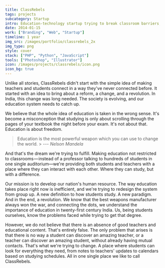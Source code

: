 ```yaml
---
title: ClassRebels
tags: projects
subcategory: Startup
intro: Education-technology startup trying to break classroom barriers, products include virtual library and collaborative e-classroom.
date: 2014-01-15
work: ["Branding", "Web", "Startup"]
timeline: 1 year
img_src: /images/portfolio/classrebels_2x
img_type: png
style: cover
stack: ["PHP", "Python", "JavaScript"]
tools: ["Photoshop", "Illustrator"]
icon: /images/projects/classrebels/icon.png
icon_bg: true
---
```


Unlike all stories, ClassRebels didn't start with the simple idea of making teachers and students connect in a way they've never connected before. It started with an idea to bring about a reform, a change, and a revolution. In India, this change was long needed. The society is evolving, and our education system needs to catch up.

We believe that the whole idea of education is taken in the wrong sense. It's become a misconception that studying is only about scrolling through the pages of your textbook the night before your exam. It's not about that. Education is about freedom.

> <span>Education is the most powerful weapon which you can use to change the world.</span> > <span>--- <cite>Nelson Mandela</cite></span>

And that's the dream we're trying to fulfill. Making education not restricted to classrooms — instead of a professor talking to hundreds of students in one single auditorium—we're providing both students and teachers with a place where they can interact with each other. Where they can study, but with a difference.

Our mission is to develop our nation's human resource. The way education takes place right now is inefficient, and we're trying to redesign the system from group up. A new definition to how students study. A new paradigm. And in the end, a revolution. We know that the best weapons manufacturer always won the war, and connecting the dots, we understand the importance of education in twenty-first century India. Us, being students ourselves, know the problems faced while trying to get that degree.

However, we do not believe that there is an absence of good teachers and educational content. That's entirely false. The only problem that arises is that there is no way a student can discover an amazing teacher, or a teacher can discover an amazing student, without already having mutual contacts. That's what we're trying to change. A place where students can look for everything they need, from notes to teachers' updates to calendars based on studying schedules. All in one single place we like to call ClassRebels.

<div class="two-images">
  <div><img alt="" src="/images/projects/classrebels/1.jpg"></div>
  <div><img alt="" src="/images/projects/classrebels/2.png"></div>
</div>
<div class="two-images">
  <div><img alt="" src="/images/projects/classrebels/4.png"></div>
  <div><img alt="" src="/images/projects/classrebels/3.png"></div>
</div>
<div class="image scale"><img alt="" src="/images/projects/classrebels/5.png"></div>
